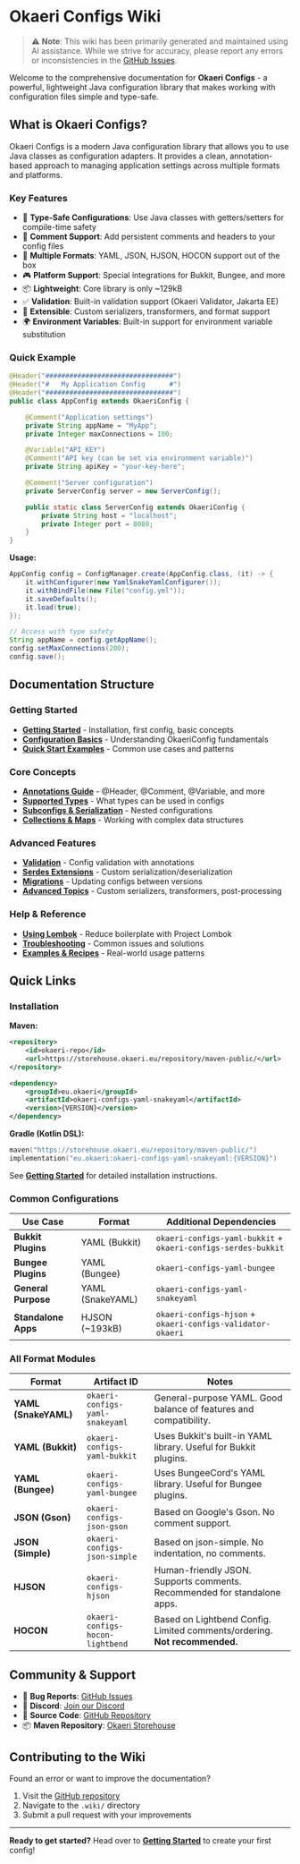 # Okaeri Configs Wiki

> ⚠️ **Note**: This wiki has been primarily generated and maintained using AI assistance. While we strive for accuracy, please report any errors or inconsistencies in the [GitHub Issues](https://github.com/OkaeriPoland/okaeri-configs/issues).

Welcome to the comprehensive documentation for **Okaeri Configs** - a powerful, lightweight Java configuration library that makes working with configuration files simple and type-safe.

## What is Okaeri Configs?

Okaeri Configs is a modern Java configuration library that allows you to use Java classes as configuration adapters. It provides a clean, annotation-based approach to managing application settings across multiple formats and platforms.

### Key Features

- 🎯 **Type-Safe Configurations**: Use Java classes with getters/setters for compile-time safety
- 💬 **Comment Support**: Add persistent comments and headers to your config files
- 🔄 **Multiple Formats**: YAML, JSON, HJSON, HOCON support out of the box
- 🎮 **Platform Support**: Special integrations for Bukkit, Bungee, and more
- 📦 **Lightweight**: Core library is only ~129kB
- ✅ **Validation**: Built-in validation support (Okaeri Validator, Jakarta EE)
- 🔌 **Extensible**: Custom serializers, transformers, and format support
- 🌍 **Environment Variables**: Built-in support for environment variable substitution

### Quick Example

```java
@Header("################################")
@Header("#   My Application Config      #")
@Header("################################")
public class AppConfig extends OkaeriConfig {

    @Comment("Application settings")
    private String appName = "MyApp";
    private Integer maxConnections = 100;

    @Variable("API_KEY")
    @Comment("API key (can be set via environment variable)")
    private String apiKey = "your-key-here";

    @Comment("Server configuration")
    private ServerConfig server = new ServerConfig();

    public static class ServerConfig extends OkaeriConfig {
        private String host = "localhost";
        private Integer port = 8080;
    }
}
```

**Usage:**

```java
AppConfig config = ConfigManager.create(AppConfig.class, (it) -> {
    it.withConfigurer(new YamlSnakeYamlConfigurer());
    it.withBindFile(new File("config.yml"));
    it.saveDefaults();
    it.load(true);
});

// Access with type safety
String appName = config.getAppName();
config.setMaxConnections(200);
config.save();
```

## Documentation Structure

### Getting Started
- **[Getting Started](Getting-Started)** - Installation, first config, basic concepts
- **[Configuration Basics](Configuration-Basics)** - Understanding OkaeriConfig fundamentals
- **[Quick Start Examples](Examples-and-Recipes)** - Common use cases and patterns

### Core Concepts
- **[Annotations Guide](Annotations-Guide)** - @Header, @Comment, @Variable, and more
- **[Supported Types](Supported-Types)** - What types can be used in configs
- **[Subconfigs & Serialization](Subconfigs-and-Serialization)** - Nested configurations
- **[Collections & Maps](Collections-and-Maps)** - Working with complex data structures

### Advanced Features
- **[Validation](Validation)** - Config validation with annotations
- **[Serdes Extensions](Serdes-Extensions)** - Custom serialization/deserialization
- **[Migrations](Migrations)** - Updating configs between versions
- **[Advanced Topics](Advanced-Topics)** - Custom serializers, transformers, post-processing

### Help & Reference
- **[Using Lombok](Using-Lombok)** - Reduce boilerplate with Project Lombok
- **[Troubleshooting](Troubleshooting)** - Common issues and solutions
- **[Examples & Recipes](Examples-and-Recipes)** - Real-world usage patterns

## Quick Links

### Installation

**Maven:**
```xml
<repository>
    <id>okaeri-repo</id>
    <url>https://storehouse.okaeri.eu/repository/maven-public/</url>
</repository>

<dependency>
    <groupId>eu.okaeri</groupId>
    <artifactId>okaeri-configs-yaml-snakeyaml</artifactId>
    <version>{VERSION}</version>
</dependency>
```

**Gradle (Kotlin DSL):**
```kotlin
maven("https://storehouse.okaeri.eu/repository/maven-public/")
implementation("eu.okaeri:okaeri-configs-yaml-snakeyaml:{VERSION}")
```

See **[Getting Started](Getting-Started)** for detailed installation instructions.

### Common Configurations

| Use Case              | Format            | Additional Dependencies                                       |
|-----------------------|-------------------|---------------------------------------------------------------|
| **Bukkit Plugins**    | YAML (Bukkit)     | `okaeri-configs-yaml-bukkit` + `okaeri-configs-serdes-bukkit` |
| **Bungee Plugins**    | YAML (Bungee)     | `okaeri-configs-yaml-bungee`                                  |
| **General Purpose**   | YAML (SnakeYAML)  | `okaeri-configs-yaml-snakeyaml`                               |
| **Standalone Apps**   | HJSON (~193kB)    | `okaeri-configs-hjson` + `okaeri-configs-validator-okaeri`    |

### All Format Modules

| Format               | Artifact ID                       | Notes                                                                      |
|----------------------|-----------------------------------|----------------------------------------------------------------------------|
| **YAML (SnakeYAML)** | `okaeri-configs-yaml-snakeyaml`   | General-purpose YAML. Good balance of features and compatibility.          |
| **YAML (Bukkit)**    | `okaeri-configs-yaml-bukkit`      | Uses Bukkit's built-in YAML library. Useful for Bukkit plugins.            |
| **YAML (Bungee)**    | `okaeri-configs-yaml-bungee`      | Uses BungeeCord's YAML library. Useful for Bungee plugins.                 |
| **JSON (Gson)**      | `okaeri-configs-json-gson`        | Based on Google's Gson. No comment support.                                |
| **JSON (Simple)**    | `okaeri-configs-json-simple`      | Based on json-simple. No indentation, no comments.                         |
| **HJSON**            | `okaeri-configs-hjson`            | Human-friendly JSON. Supports comments. Recommended for standalone apps.   |
| **HOCON**            | `okaeri-configs-hocon-lightbend`  | Based on Lightbend Config. Limited comments/ordering. **Not recommended.** |

## Community & Support

- 🐛 **Bug Reports**: [GitHub Issues](https://github.com/OkaeriPoland/okaeri-configs/issues)
- 💬 **Discord**: [Join our Discord](https://discord.gg/hASN5eX)
- 📖 **Source Code**: [GitHub Repository](https://github.com/OkaeriPoland/okaeri-configs)
- 📦 **Maven Repository**: [Okaeri Storehouse](https://storehouse.okaeri.eu/repository/maven-public/)

## Contributing to the Wiki

Found an error or want to improve the documentation?

1. Visit the [GitHub repository](https://github.com/OkaeriPoland/okaeri-configs)
2. Navigate to the `.wiki/` directory
3. Submit a pull request with your improvements

---

**Ready to get started?** Head over to **[Getting Started](Getting-Started)** to create your first config!
